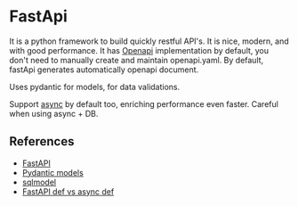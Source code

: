 # FastApi

It is a python framework to build quickly restful API's. It is nice, modern, and
with good performance. It has [Openapi](../openapi) implementation by default,
you don't need to manually create and maintain openapi.yaml. By default, fastApi
generates automatically openapi document.

Uses pydantic for models, for data validations.

Support [async](../python#async) by default too, enriching performance even
faster. Careful when using async + DB.

## References

- [FastAPI](https://fastapi.tiangolo.com/)
- [Pydantic models](https://pydantic-docs.helpmanual.io/usage/models/)
- [sqlmodel](https://sqlmodel.tiangolo.com/#sql-databases-in-fastapi)
- [FastAPI def vs async def](https://fastapi.tiangolo.com/tutorial/sql-databases/#about-def-vs-async-def)

